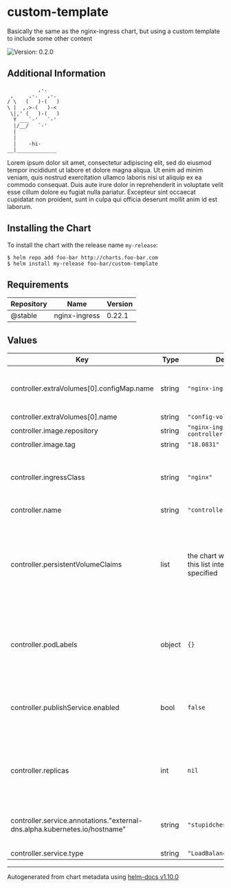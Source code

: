 # custom-template

Basically the same as the nginx-ingress chart, but using a custom template to include some other content

![Version: 0.2.0](https://img.shields.io/badge/Version-0.2.0-informational?style=flat-square)

## Additional Information

```
          ,-.
 ,     ,-.   ,-.
/ \   (   )-(   )
\ |  ,.>-(   )-<
 \|,' (   )-(   )
  Y ___`-'   `-'
  |/__/   `-'
  |
  |
  |    -hi-
__|_____________
```

Lorem ipsum dolor sit amet, consectetur adipiscing elit, sed do eiusmod tempor incididunt ut labore
et dolore magna aliqua. Ut enim ad minim veniam, quis nostrud exercitation ullamco laboris nisi ut
aliquip ex ea commodo consequat. Duis aute irure dolor in reprehenderit in voluptate velit esse
cillum dolore eu fugiat nulla pariatur. Excepteur sint occaecat cupidatat non proident, sunt in
culpa qui officia deserunt mollit anim id est laborum.

## Installing the Chart

To install the chart with the release name `my-release`:

```console
$ helm repo add foo-bar http://charts.foo-bar.com
$ helm install my-release foo-bar/custom-template
```

## Requirements

| Repository | Name | Version |
|------------|------|---------|
| @stable | nginx-ingress | 0.22.1 |

## Values

| Key | Type | Default | Description |
|-----|------|---------|-------------|
| controller.extraVolumes[0].configMap.name | string | `"nginx-ingress-config"` | Uses the name of the configmap created by this chart |
| controller.extraVolumes[0].name | string | `"config-volume"` |  |
| controller.image.repository | string | `"nginx-ingress-controller"` |  |
| controller.image.tag | string | `"18.0831"` |  |
| controller.ingressClass | string | `"nginx"` | Name of the ingress class to route through this controller |
| controller.name | string | `"controller"` |  |
| controller.persistentVolumeClaims | list | the chart will construct this list internally unless specified | List of persistent volume claims to create. For very long comments, break them into multiple lines. |
| controller.podLabels | object | `{}` | The labels to be applied to instances of the controller pod |
| controller.publishService.enabled | bool | `false` | Whether to expose the ingress controller to the public world |
| controller.replicas | int | `nil` | Number of nginx-ingress pods to load balance between |
| controller.service.annotations."external-dns.alpha.kubernetes.io/hostname" | string | `"stupidchess.jmn23.com"` | Hostname to be assigned to the ELB for the service |
| controller.service.type | string | `"LoadBalancer"` |  |

----------------------------------------------
Autogenerated from chart metadata using [helm-docs v1.10.0](https://github.com/norwoodj/helm-docs/releases/v1.10.0)
